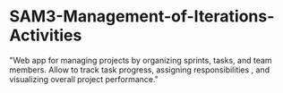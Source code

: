 # SAM3-Management-of-Iterations-Activities
"Web app for managing projects by organizing sprints,  tasks, and team members. Allow to track task progress, assigning responsibilities , and visualizing overall project performance."
